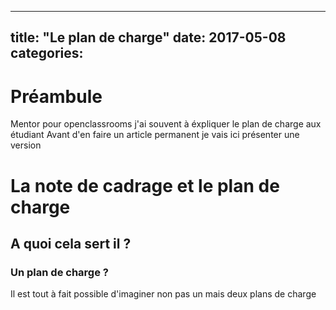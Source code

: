 ---
title:  "Le plan de charge"
date:   2017-05-08
categories: 
 ---
 
 

# Préambule
Mentor pour openclassrooms j'ai souvent à éxpliquer le plan de charge aux étudiant
Avant d'en faire un article permanent je vais ici présenter une version

 
# La note de cadrage et le plan de charge

## A quoi cela sert il ?

### Un plan de charge ?

Il est tout à fait possible d'imaginer non pas un mais deux plans de charge
